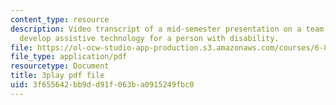 ```yaml
---
content_type: resource
description: Video transcript of a mid-semester presentation on a team project to
  develop assistive technology for a person with disability.
file: https://ol-ocw-studio-app-production.s3.amazonaws.com/courses/6-811-principles-and-practice-of-assistive-technology-fall-2014/3f655642bb9dd91f063ba0915249fbc0_EWjWv1YBB7A.pdf
file_type: application/pdf
resourcetype: Document
title: 3play pdf file
uid: 3f655642-bb9d-d91f-063b-a0915249fbc0
---
```

